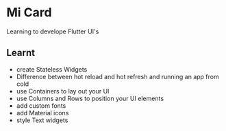 
# Mi Card
Learning to develope Flutter UI's

## Learnt

* create Stateless Widgets
* Difference between hot reload and hot refresh and running an app from cold
* use Containers to lay out your UI
* use Columns and Rows to position your UI elements
* add custom fonts
* add Material icons
* style Text widgets



